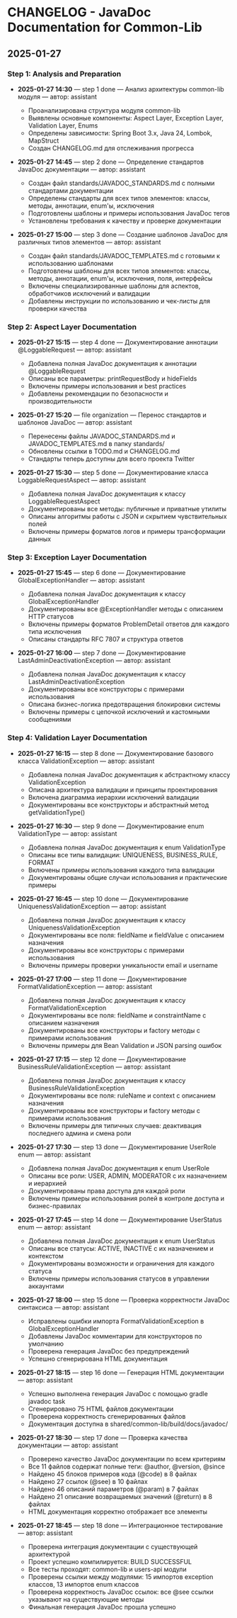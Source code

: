 # CHANGELOG - JavaDoc Documentation for Common-Lib

## 2025-01-27

### Step 1: Analysis and Preparation
- **2025-01-27 14:30** — step 1 done — Анализ архитектуры common-lib модуля — автор: assistant
  - Проанализирована структура модуля common-lib
  - Выявлены основные компоненты: Aspect Layer, Exception Layer, Validation Layer, Enums
  - Определены зависимости: Spring Boot 3.x, Java 24, Lombok, MapStruct
  - Создан CHANGELOG.md для отслеживания прогресса

- **2025-01-27 14:45** — step 2 done — Определение стандартов JavaDoc документации — автор: assistant
  - Создан файл standards/JAVADOC_STANDARDS.md с полными стандартами документации
  - Определены стандарты для всех типов элементов: классы, методы, аннотации, enum'ы, исключения
  - Подготовлены шаблоны и примеры использования JavaDoc тегов
  - Установлены требования к качеству и проверке документации

- **2025-01-27 15:00** — step 3 done — Создание шаблонов JavaDoc для различных типов элементов — автор: assistant
  - Создан файл standards/JAVADOC_TEMPLATES.md с готовыми к использованию шаблонами
  - Подготовлены шаблоны для всех типов элементов: классы, методы, аннотации, enum'ы, исключения, поля, интерфейсы
  - Включены специализированные шаблоны для аспектов, обработчиков исключений и валидации
  - Добавлены инструкции по использованию и чек-листы для проверки качества

### Step 2: Aspect Layer Documentation
- **2025-01-27 15:15** — step 4 done — Документирование аннотации @LoggableRequest — автор: assistant
  - Добавлена полная JavaDoc документация к аннотации @LoggableRequest
  - Описаны все параметры: printRequestBody и hideFields
  - Включены примеры использования и best practices
  - Добавлены рекомендации по безопасности и производительности

- **2025-01-27 15:20** — file organization — Перенос стандартов и шаблонов JavaDoc — автор: assistant
  - Перенесены файлы JAVADOC_STANDARDS.md и JAVADOC_TEMPLATES.md в папку standards/
  - Обновлены ссылки в TODO.md и CHANGELOG.md
  - Стандарты теперь доступны для всего проекта Twitter

- **2025-01-27 15:30** — step 5 done — Документирование класса LoggableRequestAspect — автор: assistant
  - Добавлена полная JavaDoc документация к классу LoggableRequestAspect
  - Документированы все методы: публичные и приватные утилиты
  - Описаны алгоритмы работы с JSON и скрытием чувствительных полей
  - Включены примеры форматов логов и примеры трансформации данных

### Step 3: Exception Layer Documentation
- **2025-01-27 15:45** — step 6 done — Документирование GlobalExceptionHandler — автор: assistant
  - Добавлена полная JavaDoc документация к классу GlobalExceptionHandler
  - Документированы все @ExceptionHandler методы с описанием HTTP статусов
  - Включены примеры форматов ProblemDetail ответов для каждого типа исключения
  - Описаны стандарты RFC 7807 и структура ответов

- **2025-01-27 16:00** — step 7 done — Документирование LastAdminDeactivationException — автор: assistant
  - Добавлена полная JavaDoc документация к классу LastAdminDeactivationException
  - Документированы все конструкторы с примерами использования
  - Описана бизнес-логика предотвращения блокировки системы
  - Включены примеры с цепочкой исключений и кастомными сообщениями

### Step 4: Validation Layer Documentation
- **2025-01-27 16:15** — step 8 done — Документирование базового класса ValidationException — автор: assistant
  - Добавлена полная JavaDoc документация к абстрактному классу ValidationException
  - Описана архитектура валидации и принципы проектирования
  - Включена диаграмма иерархии исключений валидации
  - Документированы все конструкторы и абстрактный метод getValidationType()

- **2025-01-27 16:30** — step 9 done — Документирование enum ValidationType — автор: assistant
  - Добавлена полная JavaDoc документация к enum ValidationType
  - Описаны все типы валидации: UNIQUENESS, BUSINESS_RULE, FORMAT
  - Включены примеры использования каждого типа валидации
  - Документированы общие случаи использования и практические примеры

- **2025-01-27 16:45** — step 10 done — Документирование UniquenessValidationException — автор: assistant
  - Добавлена полная JavaDoc документация к классу UniquenessValidationException
  - Документированы все поля: fieldName и fieldValue с описанием назначения
  - Документированы все конструкторы с примерами использования
  - Включены примеры проверки уникальности email и username

- **2025-01-27 17:00** — step 11 done — Документирование FormatValidationException — автор: assistant
  - Добавлена полная JavaDoc документация к классу FormatValidationException
  - Документированы все поля: fieldName и constraintName с описанием назначения
  - Документированы все конструкторы и factory методы с примерами использования
  - Включены примеры для Bean Validation и JSON parsing ошибок

- **2025-01-27 17:15** — step 12 done — Документирование BusinessRuleValidationException — автор: assistant
  - Добавлена полная JavaDoc документация к классу BusinessRuleValidationException
  - Документированы все поля: ruleName и context с описанием назначения
  - Документированы все конструкторы и factory методы с примерами использования
  - Включены примеры для типичных случаев: деактивация последнего админа и смена роли

- **2025-01-27 17:30** — step 13 done — Документирование UserRole enum — автор: assistant
  - Добавлена полная JavaDoc документация к enum UserRole
  - Описаны все роли: USER, ADMIN, MODERATOR с их назначением и иерархией
  - Документированы права доступа для каждой роли
  - Включены примеры использования ролей в контроле доступа и бизнес-правилах

- **2025-01-27 17:45** — step 14 done — Документирование UserStatus enum — автор: assistant
  - Добавлена полная JavaDoc документация к enum UserStatus
  - Описаны все статусы: ACTIVE, INACTIVE с их назначением и контекстом
  - Документированы возможности и ограничения для каждого статуса
  - Включены примеры использования статусов в управлении аккаунтами

- **2025-01-27 18:00** — step 15 done — Проверка корректности JavaDoc синтаксиса — автор: assistant
  - Исправлены ошибки импорта FormatValidationException в GlobalExceptionHandler
  - Добавлены JavaDoc комментарии для конструкторов по умолчанию
  - Проверена генерация JavaDoc без предупреждений
  - Успешно сгенерирована HTML документация

- **2025-01-27 18:15** — step 16 done — Генерация HTML документации — автор: assistant
  - Успешно выполнена генерация JavaDoc с помощью gradle javadoc task
  - Сгенерировано 75 HTML файлов документации
  - Проверена корректность сгенерированных файлов
  - Документация доступна в shared/common-lib/build/docs/javadoc/

- **2025-01-27 18:30** — step 17 done — Проверка качества документации — автор: assistant
  - Проверено качество JavaDoc документации по всем критериям
  - Все 11 файлов содержат полные теги: @author, @version, @since
  - Найдено 45 блоков примеров кода (@code) в 8 файлах
  - Найдено 27 ссылок (@see) в 10 файлах
  - Найдено 46 описаний параметров (@param) в 7 файлах
  - Найдено 21 описание возвращаемых значений (@return) в 8 файлах
  - HTML документация корректно отображает все элементы

- **2025-01-27 18:45** — step 18 done — Интеграционное тестирование — автор: assistant
  - Проверена интеграция документации с существующей архитектурой
  - Проект успешно компилируется: BUILD SUCCESSFUL
  - Все тесты проходят: common-lib и users-api модули
  - Проверены ссылки между модулями: 15 импортов exception классов, 13 импортов enum классов
  - Проверена корректность JavaDoc ссылок: все @see ссылки указывают на существующие методы
  - Финальная генерация JavaDoc прошла успешно

